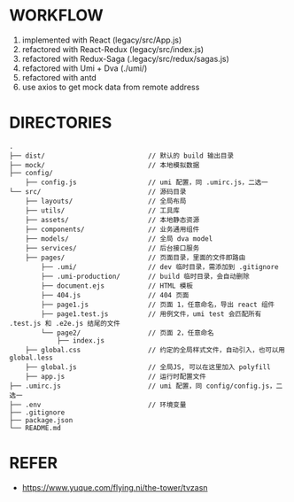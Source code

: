 
WORKFLOW
========

1. implemented with React (legacy/src/App.js)
2. refactored with React-Redux (legacy/src/index.js)
3. refactored with Redux-Saga (.legacy/src/redux/sagas.js)
4. refactored with Umi + Dva (./umi/)
5. refactored with antd
6. use axios to get mock data from remote address


DIRECTORIES
===========
```
.
├── dist/                          // 默认的 build 输出目录
├── mock/                          // 本地模拟数据
├── config/
    ├── config.js                  // umi 配置，同 .umirc.js，二选一
└── src/                           // 源码目录
    ├── layouts/                   // 全局布局
    ├── utils/                     // 工具库
    ├── assets/                    // 本地静态资源
    ├── components/                // 业务通用组件                     
    ├── models/                    // 全局 dva model
    ├── services/                  // 后台接口服务
    ├── pages/                     // 页面目录，里面的文件即路由
        ├── .umi/                  // dev 临时目录，需添加到 .gitignore
        ├── .umi-production/       // build 临时目录，会自动删除
        ├── document.ejs           // HTML 模板
        ├── 404.js                 // 404 页面
        ├── page1.js               // 页面 1，任意命名，导出 react 组件
        ├── page1.test.js          // 用例文件，umi test 会匹配所有 .test.js 和 .e2e.js 结尾的文件
        └── page2/                 // 页面 2，任意命名
            ├── index.js                  
    ├── global.css                 // 约定的全局样式文件，自动引入，也可以用 global.less
    ├── global.js                  // 全局JS, 可以在这里加入 polyfill
    ├── app.js                     // 运行时配置文件
├── .umirc.js                      // umi 配置，同 config/config.js，二选一
├── .env                           // 环境变量
├── .gitignore                           
├── package.json
└── README.md 
```

REFER
=====
* https://www.yuque.com/flying.ni/the-tower/tvzasn
